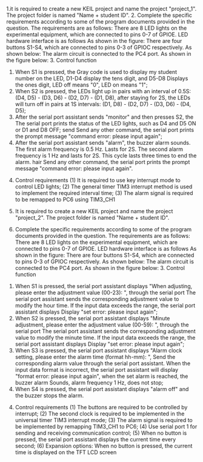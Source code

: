 1.it is required to create a new KEIL project and name the project "project_1". The project folder is named "Name +
student ID".
2. Complete the specific requirements according to some of the program documents provided in the question. The requirements are as follows:
There are 8 LED lights on the experimental equipment, which are connected to pins 0-7 of GPIOE. LED hardware interface is as follows
As shown in the figure:
There are four buttons S1-S4, which are connected to pins 0-3 of GPIOC respectively. As shown below:
The alarm circuit is connected to the PC4 port. As shown in the figure below: 3. Control function
1) When S1 is pressed, the Gray code is used to display my student number on the LED, D1-D4 display the tens digit, and D5-D8
Displays the ones digit, LED off means "0", LED on means "1";
2) When S2 is pressed, the LEDs light up in pairs with an interval of 0.5S: (D4, D5) - (D3, D6) -
(D2, D7) - (D1, D8), after staying for 2S, the LEDs will turn off in pairs at 1S intervals:
(D1, D8) - (D2, D7) - (D3, D6) - (D4, D5);
3) After the serial port assistant sends "monitor" and then presses S2, the
The serial port prints the status of the LED lights, such as D4 and D5 ON or D1 and D8 OFF; send
Send any other command, the serial port prints the prompt message "command error: please input
again";
4) After the serial port assistant sends "alarm", the buzzer alarm sounds. The first alarm frequency is 0.5 Hz.
Lasts for 2S. The second alarm frequency is 1 Hz and lasts for 2S. This cycle lasts three times to end the alarm. hair
Send any other command, the serial port prints the prompt message "command error: please input
again".
4. Control requirements
(1) It is required to use key interrupt mode to control LED lights;
(2) The general timer TIM3 interrupt method is used to implement the required interval time;
(3) The alarm signal is required to be remapped to PC6 using TIM3_CH1

1. It is required to create a new KEIL project and name the project "project_2". The project folder is named "Name +
student ID".
2. Complete the specific requirements according to some of the program documents provided in the question. The requirements are as follows:
There are 8 LED lights on the experimental equipment, which are connected to pins 0-7 of GPIOE. LED hardware interface is as follows
As shown in the figure:
There are four buttons S1-S4, which are connected to pins 0-3 of GPIOC respectively. As shown below:
The alarm circuit is connected to the PC4 port. As shown in the figure below: 3. Control function
1) When S1 is pressed, the serial port assistant displays "When adjusting, please enter the adjustment value (00-23): ", through the serial port
The serial port assistant sends the corresponding adjustment value to modify the hour time. If the input data exceeds the range, the serial port assistant displays
Display "set error: please input again";
2) When S2 is pressed, the serial port assistant displays "Minute adjustment, please enter the adjustment value (00-59): ", through the serial port
The serial port assistant sends the corresponding adjustment value to modify the minute time. If the input data exceeds the range, the serial port assistant displays
Display "set error: please input again";
3) When S3 is pressed, the serial port assistant displays "Alarm clock setting, please enter the alarm time (format hh-mm): ",
Send the corresponding alarm value through the serial port assistant. When the input data format is incorrect, the serial port assistant will display
"format error: please input again", when the set alarm is reached, the buzzer alarm
Sounds, alarm frequency 1 Hz, does not stop;
4) When S4 is pressed, the serial port assistant displays "alarm off" and the buzzer stops the alarm.
4. Control requirements
(1) The buttons are required to be controlled by interrupt;
(2) The second clock is required to be implemented in the universal timer TIM3 interrupt mode;
(3) The alarm signal is required to be implemented by remapping TIM3_CH1 to PC6;
(4) Use serial port 1 for sending and receiving communication control;
(5) When no button is pressed, the serial port assistant displays the current time every second;
(6) Expansion options: When no button is pressed, the current time is displayed on the TFT LCD screen
